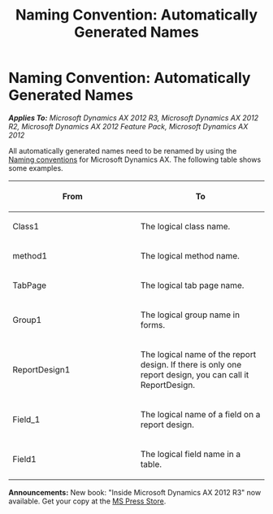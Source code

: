 ﻿---
title: 'Naming Convention: Automatically Generated Names'
TOCTitle: Automatically Generated Names
ms:assetid: fa380f45-0193-4e5d-8818-d0d03d25d963
ms:mtpsurl: https://msdn.microsoft.com/en-us/library/Aa891500(v=AX.60)
ms:contentKeyID: 35254190
ms.date: 05/18/2015
mtps_version: v=AX.60
---

# Naming Convention: Automatically Generated Names 


_**Applies To:** Microsoft Dynamics AX 2012 R3, Microsoft Dynamics AX 2012 R2, Microsoft Dynamics AX 2012 Feature Pack, Microsoft Dynamics AX 2012_

All automatically generated names need to be renamed by using the [Naming conventions](naming-conventions.md) for Microsoft Dynamics AX. The following table shows some examples.

<table>
<colgroup>
<col style="width: 50%" />
<col style="width: 50%" />
</colgroup>
<thead>
<tr class="header">
<th><p>From</p></th>
<th><p>To</p></th>
</tr>
</thead>
<tbody>
<tr class="odd">
<td><p>Class1</p></td>
<td><p>The logical class name.</p></td>
</tr>
<tr class="even">
<td><p>method1</p></td>
<td><p>The logical method name.</p></td>
</tr>
<tr class="odd">
<td><p>TabPage</p></td>
<td><p>The logical tab page name.</p></td>
</tr>
<tr class="even">
<td><p>Group1</p></td>
<td><p>The logical group name in forms.</p></td>
</tr>
<tr class="odd">
<td><p>ReportDesign1</p></td>
<td><p>The logical name of the report design. If there is only one report design, you can call it ReportDesign.</p></td>
</tr>
<tr class="even">
<td><p>Field_1</p></td>
<td><p>The logical name of a field on a report design.</p></td>
</tr>
<tr class="odd">
<td><p>Field1</p></td>
<td><p>The logical field name in a table.</p></td>
</tr>
</tbody>
</table>

  
**Announcements:** New book: "Inside Microsoft Dynamics AX 2012 R3" now available. Get your copy at the [MS Press Store](https://www.microsoftpressstore.com/store/inside-microsoft-dynamics-ax-2012-r3-9780735685109).

